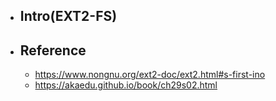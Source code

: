 * ## Intro(EXT2-FS)

* ## Reference
    + https://www.nongnu.org/ext2-doc/ext2.html#s-first-ino
    + https://akaedu.github.io/book/ch29s02.html